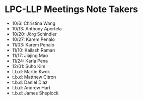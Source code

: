 # LPC-LLP Meetings Note Takers

- 10/6: Christina Wang
- 10/13: Anthony Aportela
- 10/20: Jörg Schindler
- 10/27: Karem Penalo
- 11/03: Karem Penalo
- 11/10: Kailash Raman
- 11/17: Jiajing Mao
- 11/24: Karla Pena
- 12/01: Suho Kim
- t.b.d: Martin Kwok
- t.b.d: Matthew Citron
- t.b.d: Daniel Diaz
- t.b.d: Andrew Hart
- t.b.d: James Sheplock
